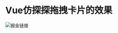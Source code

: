 # Vue仿探探拖拽卡片的效果
![掘金链接](https://juejin.cn/post/6906143905922678797?utm_source=gold_browser_extension)
